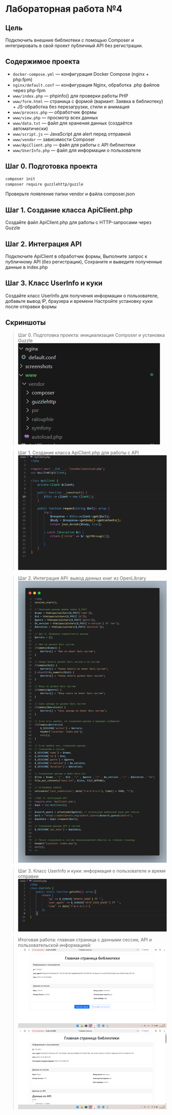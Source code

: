 
# Лабораторная работа №4

## Цель
Подключить внешние библиотеки с помощью Composer и интегрировать в свой проект публичный API без регистрации.

## Содержимое проекта
- `docker-compose.yml` — конфигурация Docker Compose (nginx + php:fpm)
- `nginx/default.conf` — конфигурация Nginx, обработка .php файлов через php-fpm
- `www/index.php` — phpinfo() для проверки работы PHP
- `www/form.html` — страница с формой (вариант: Заявка в библиотеку) + JS-обработка без перезагрузки, стили и анимация
- `www/process.php` — обработчик формы
- `www/view.php` — просмотр всех данных
- `www/data.txt` — файл для хранения данных (создаётся автоматически)
- `www/script.js` — JavaScript для alert перед отправкой
- `www/vendor` — зависимости Composer
- `www/ApiClient.php` — файл для работы с API библиотеки
- `www/UserInfo.php` — файл для информации о пользователе

## Шаг 0. Подготовка проекта
```bash
composer init
composer require guzzlehttp/guzzle
```
Проверьте появление папки vendor и файла composer.json

## Шаг 1. Создание класса ApiClient.php
Создайте файл ApiClient.php для работы с HTTP-запросами через Guzzle

## Шаг 2. Интеграция API
Подключите ApiClient в обработчик формы,
Выполните запрос к публичному API (без регистрации),
Сохраните и выведите полученные данные в index.php

## Шаг 3. Класс UserInfo и куки
Создайте класс UserInfo для получения информации о пользователе, добавьте вывод IP, браузера и времени
Настройте установку куки после отправки формы

## Скриншоты
> Шаг 0. Подготовка проекта: инициализация Composer и установка Guzzle
![0](<../screenshots/lab4/лаба4_шаг0.png>)

> Шаг 1. Создание класса ApiClient.php для работы с API
![1](<../screenshots/lab4/лаба4_шаг1.png>)

> Шаг 2. Интеграция API: вывод данных книг из OpenLibrary
![2](<../screenshots/lab4/лаба4_шаг2.png>)

> Шаг 3. Класс UserInfo и куки: информация о пользователе и время отправки
![3](<../screenshots/lab4/лаба4_шаг3.png>)

> Итоговая работа: главная страница с данными сессии, API и пользовательской информацией:
![4](<../screenshots/lab4/лаба4_главная_страница.png>)
![4](<../screenshots/lab4/лаба4_страница_библиотеки.png>)
